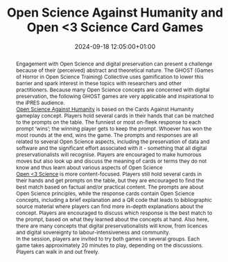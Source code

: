 ---
abstract: "Engagement with Open Science and digital preservation can present a challenge
  because of their (perceived) abstract and theoretical nature. The GHOST (Games of
  Horror in Open Science Training) Collective uses gamification to lower this barrier
  and spark interest in these topics with researchers and other practitioners. Because
  many Open Science concepts are concerned with digital preservation, the following
  GHOST games are very applicable and inspirational to the iPRES audience. \n\n[Open
  Science Against Humanity][1] is based on the Cards Against Humanity gameplay concept.
  Players hold several cards in their hands that can be matched to the prompts on
  the table. The funniest or most on-fleek response to each prompt ‘wins’; the winning
  player gets to keep the prompt. Whoever has won the most rounds at the end, wins
  the game. The prompts and responses are all related to several Open Science aspects,
  including the preservation of data and software and the significant effort associated
  with it - something that all digital preservationalists will recognise. Players
  are encouraged to make humorous moves but also look up and discuss the meaning of
  cards or terms they do not know and thus learn about various aspects of Open Science\n\n[Open
  <3 Science][2] is more content-focused. Players still hold several cards in their
  hands and get prompts on the table, but they are encouraged to find the best match
  based on factual and/or practical content. The prompts are about Open Science principles,
  while the response cards contain Open Science concepts, including a brief explanation
  and a QR code that leads to bibliographic source material where players can find
  more in-depth explanations about the concept. Players are encouraged to discuss
  which response is the best match to the prompt, based on what they learned about
  the concepts at hand. Also here, there are many concepts that digital preservationalists
  will know, from licences and digital sovereignty to labour-intensiveness and community.\n\nIn
  the session, players are invited to try both games in several groups. Each game
  takes approximately 20 minutes to play, depending on the discussions. Players can
  walk in and out freely.\n\n\n  [1]: https://github.com/ghostCollective/OpenScienceAgainstHumanity\n
  \ [2]: https://nlesc.github.io/open-loves-science/"
creators:
- Lena Karvovskaya
- Elisa Rodenburg
- Stephanie van de Sandt
date: 2024-09-18 12:05:00+01:00
document_url: null
grand_parent: iPRES
institutions: []
keywords:
- communications and advocacy for dp
- from document to data
landing_page_url: ''
language: eng
layout: publication
license: Creative Commons Attribution 4.0 (CC-BY-4.0)
notes_url: https://docs.google.com/document/d/1EpqhS1yogf1EkXxEsvlrgdWsdiCqR3NlRDoxBH8bUng/edit#heading=h.aar4tupij1po
parent: iPRES 2024
publication_type: game
size: null
slides_url: ''
source_name: iPRES
stream_url: ''
title: Open Science Against Humanity and Open <3 Science Card Games
year: 2024
---